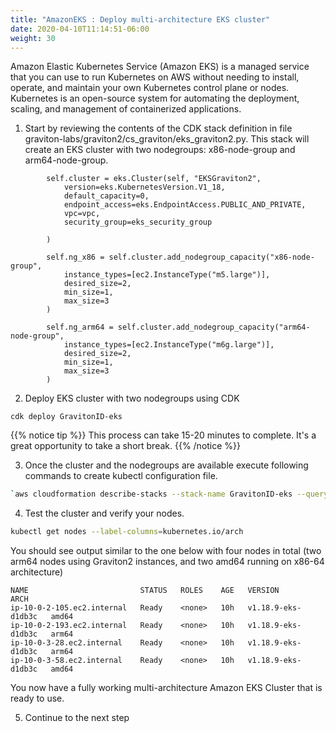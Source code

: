 ```yaml
---
title: "AmazonEKS : Deploy multi-architecture EKS cluster"
date: 2020-04-10T11:14:51-06:00
weight: 30
---
```


Amazon Elastic Kubernetes Service (Amazon EKS) is a managed service that you can use to run Kubernetes on AWS without needing to install, 
operate, and maintain your own Kubernetes control plane or nodes. 
Kubernetes is an open-source system for automating the deployment, scaling, and management of containerized applications.

1. Start by reviewing the contents of the CDK stack definition in file graviton-labs/graviton2/cs_graviton/eks_graviton2.py.
This stack will create an EKS cluster with two nodegroups: x86-node-group and arm64-node-group.

```
        self.cluster = eks.Cluster(self, "EKSGraviton2",
            version=eks.KubernetesVersion.V1_18,
            default_capacity=0,
            endpoint_access=eks.EndpointAccess.PUBLIC_AND_PRIVATE,
            vpc=vpc,
            security_group=eks_security_group

        )

        self.ng_x86 = self.cluster.add_nodegroup_capacity("x86-node-group",
            instance_types=[ec2.InstanceType("m5.large")],
            desired_size=2,
            min_size=1,
            max_size=3
        )
        
        self.ng_arm64 = self.cluster.add_nodegroup_capacity("arm64-node-group",
            instance_types=[ec2.InstanceType("m6g.large")],
            desired_size=2,
            min_size=1,
            max_size=3
        )
```

2. Deploy EKS cluster with two nodegroups using CDK

```
cdk deploy GravitonID-eks
```
{{% notice tip %}} 
This process can take 15-20 minutes to complete. It's a great opportunity to take a short break.
{{% /notice %}}

3. Once the cluster and the nodegroups are available execute following commands to create kubectl configuration file.

```bash
`aws cloudformation describe-stacks --stack-name GravitonID-eks --query "Stacks[0].Outputs[1].OutputValue" --output text`
```

4. Test the cluster and verify your nodes.

```bash
kubectl get nodes --label-columns=kubernetes.io/arch
```
You should see output similar to the one below with four nodes in total (two arm64 nodes using Graviton2 instances, and two amd64 running on x86-64 architecture)
```
NAME                         STATUS   ROLES    AGE   VERSION              ARCH
ip-10-0-2-105.ec2.internal   Ready    <none>   10h   v1.18.9-eks-d1db3c   amd64
ip-10-0-2-193.ec2.internal   Ready    <none>   10h   v1.18.9-eks-d1db3c   arm64
ip-10-0-3-28.ec2.internal    Ready    <none>   10h   v1.18.9-eks-d1db3c   arm64
ip-10-0-3-58.ec2.internal    Ready    <none>   10h   v1.18.9-eks-d1db3c   amd64
```

You now have a fully working multi-architecture Amazon EKS Cluster that is ready to use.

5. Continue to the next step
